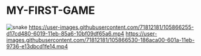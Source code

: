 # MY-FIRST-GAME
![snake](https://user-images.githubusercontent.com/71812181/105863699-29fea280-6017-11eb-98d6-0b22aa3eb3e6.jpeg)
https://user-images.githubusercontent.com/71812181/105866255-d17cd480-6019-11eb-85a6-10bf09df65a6.mp4
https://user-images.githubusercontent.com/71812181/105866530-186aca00-601a-11eb-9736-e13dbcd1fe14.mp4

